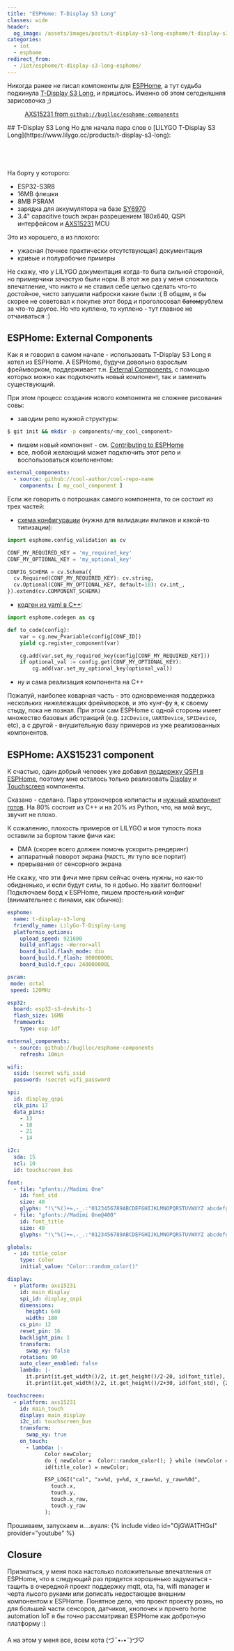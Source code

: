 ```yaml
---
title: "ESPHome: T-Display S3 Long"
classes: wide
header:
  og_image: /assets/images/posts/t-display-s3-long-esphome/t-display-s3-long-esphome-cover.jpg
categories:
  - iot
  - esphome
redirect_from:
  - /iot/esphome/t-display-s3-long-esphome/
---
```


Никогда ранее не писал компоненты для [ESPHome](https://esphome.io/), а тут судьба подкинула [T-Display S3 Long](https://www.lilygo.cc/products/t-display-s3-long), и пришлось. Именно об этом сегодняшняя зарисовочка ;)
<figure style="max-width: 800px">
  <img src="{{ site.url }}{{ site.baseurl }}/assets/images/posts/t-display-s3-long-esphome/t-display-s3-long-esphome-cover.jpg" alt="">
  <figcaption class="align-center"><a href="https://github.com/buglloc/esphome-components?tab=readme-ov-file#axs15231-display-wip" target="_blank">AXS15231 from <code>github://buglloc/esphome-components</code></a></figcaption>
</figure>
## T-Display S3 Long
Но для начала пара слов о [LILYGO T-Display S3 Long](https://www.lilygo.cc/products/t-display-s3-long):
<div>
<figure style="width: 400px" class="align-left">
  <img src="{{ site.url }}{{ site.baseurl }}/assets/images/posts/t-display-s3-long-esphome/s3-long-unboxing-0.jpg" alt="">
</figure>
<figure style="width: 400px" class="align-left">
  <img src="{{ site.url }}{{ site.baseurl }}/assets/images/posts/t-display-s3-long-esphome/s3-long-unboxing-1.jpg" alt="">
</figure>
<div class="cf"></div>
</div>

<div>
<figure style="width: 400px" class="align-left">
  <img src="{{ site.url }}{{ site.baseurl }}/assets/images/posts/t-display-s3-long-esphome/s3-long-unboxing-2.jpg" alt="">
</figure>
<figure style="width: 400px" class="align-left">
  <img src="{{ site.url }}{{ site.baseurl }}/assets/images/posts/t-display-s3-long-esphome/s3-long-unboxing-3.jpg" alt="">
</figure>
<div class="cf"></div>
</div>

На борту у которого:
  - ESP32-S3R8
  - 16MB флешки
  - 8MB PSRAM
  - зарядка для аккумулятора на базе [SY6970](https://github.com/buglloc/esphome-components/blob/main/docs/datasheet/SY6970.pdf)
  - 3.4" capacitive touch экран разрешением 180x640, QSPI интерфейсом и [AXS15231](https://github.com/buglloc/esphome-components/blob/main/docs/datasheet/AXS15231_Datasheet_V0.4_20221108.pdf) MCU

Это из хорошего, а из плохого:
  - ужасная (точнее практически отсутствующая) документация
  - кривые и полурабочие примеры

Не скажу, что у LILYGO документация когда-то была сильной стороной, но примерчики зачастую были норм. В этот же раз у меня сложилось впечатление, что никто и не ставил себе целью сделать что-то достойное, чисто запушили наброски какие были :( В общем, я бы скорее не советовал к покупке этот борд и проголосовал ~~батом~~рублем за что-то другое. Но что куплено, то куплено - тут главное не отчаиваться :)

## ESPHome: External Components
Как я и говорил в самом начале - использовать T-Display S3 Long я хотел из ESPHome. А ESPHome, будучи довольно взрослым фреймворком, поддерживает т.н. [External Components](https://esphome.io/components/external_components.html), с помощью которых можно как подключить новый компонент, так и заменить существующий.

 При этом процесс создания нового компонента не сложнее рисования совы:
  - заводим репо нужной структуры:

```bash
$ git init && mkdir -p components/<my_cool_component>
```
  
  - пишем новый компонент - см. [Contributing to ESPHome](https://esphome.io/guides/contributing#contributing-to-esphome)
  - все, любой желающий может подключить этот репо и воспользоваться компонентом:

```yaml
external_components:
  - source: github://cool-author/cool-repo-name
	components: [ my_cool_component ]
```

Если же говорить о потрошках самого компонента, то он состоит из трех частей:
  - [схема конфигурации](https://esphome.io/guides/contributing#config-validation) (нужна для валидации ямликов и какой-то типизации):

```py
import esphome.config_validation as cv

CONF_MY_REQUIRED_KEY = 'my_required_key'
CONF_MY_OPTIONAL_KEY = 'my_optional_key'

CONFIG_SCHEMA = cv.Schema({
  cv.Required(CONF_MY_REQUIRED_KEY): cv.string,
  cv.Optional(CONF_MY_OPTIONAL_KEY, default=10): cv.int_,
}).extend(cv.COMPONENT_SCHEMA)
```

  - [кодген из yaml в C++](https://esphome.io/guides/contributing#code-generation):

```py
import esphome.codegen as cg

def to_code(config):
    var = cg.new_Pvariable(config[CONF_ID])
    yield cg.register_component(var)

    cg.add(var.set_my_required_key(config[CONF_MY_REQUIRED_KEY]))
    if optional_val := config.get(CONF_MY_OPTIONAL_KEY):
        cg.add(var.set_my_optional_key(optional_val))
```

  - ну и сама реализация компонента на C++

Пожалуй, наиболее коварная часть - это одновременная поддержка нескольких нижележащих фреймворков, и это кунг-фу я, к своему стыду, пока не познал. При этом сам ESPHome с одной стороны имеет множество базовых абстракций (e.g. `I2CDevice`, `UARTDevice`, `SPIDevice`, etc), а с другой - внушительную базу примеров из уже реализованных компонентов.

## ESPHome: AXS15231 component
К счастью, один добрый человек уже добавил [поддержку QSPI в ESPHome](https://github.com/esphome/esphome/pull/5925), поэтому мне осталось только реализовать [Display](https://esphome.io/components/display/index.html) и [Touchscreen](https://esphome.io/components/touchscreen/index.html) компоненты.

Сказано - сделано. Пара утроночеров копипасты и [нужный компонент готов](https://github.com/buglloc/esphome-components/tree/main/components/axs15231). На 80% состоит из С++ и на 20% из Python, что, на мой вкус, звучит не плохо.

К сожалению, плохость примеров от LILYGO и моя тупость пока оставили за бортом такие фичи как:
  - DMA (скорее всего должен помочь ускорить рендеринг)
  - аппаратный поворот экрана (`MADCTL_MV` тупо все портит)
  - прерывания от сенсорного экрана

Не скажу, что эти фичи мне прям сейчас очень нужны, но как-то обидненько, и если будут силы, то я добью. Но хватит болтовни! Подключаем борд к ESPHome, пишем простенький конфиг (внимательнее с пинами, как обычно):
```yaml
esphome:
  name: t-display-s3-long
  friendly_name: LilyGo-T-Display-Long
  platformio_options:
    upload_speed: 921600
    build_unflags: -Werror=all
    board_build.flash_mode: dio
    board_build.f_flash: 80000000L
    board_build.f_cpu: 240000000L

psram:
 mode: octal
 speed: 120MHz

esp32:
  board: esp32-s3-devkitc-1
  flash_size: 16MB
  framework:
    type: esp-idf

external_components:
  - source: github://buglloc/esphome-components
    refresh: 10min

wifi:
  ssid: !secret wifi_ssid
  password: !secret wifi_password

spi:
  id: display_qspi
  clk_pin: 17
  data_pins:
    - 13
    - 18
    - 21
    - 14

i2c:
  sda: 15
  scl: 10
  id: touchscreen_bus

font:
  - file: "gfonts://Madimi One"
    id: font_std
    size: 40
    glyphs: "!\"%()+=,-_.:°0123456789ABCDEFGHIJKLMNOPQRSTUVWXYZ abcdefghijklmnopqrstuvwxyz/\\[]|&@#'"
  - file: "gfonts://Madimi One@400"
    id: font_title
    size: 40
    glyphs: "!\"%()+=,-_.:°0123456789ABCDEFGHIJKLMNOPQRSTUVWXYZ abcdefghijklmnopqrstuvwxyz/\\[]|&@#'"

globals:
  - id: title_color
    type: Color
    initial_value: "Color::random_color()"

display:
  - platform: axs15231
    id: main_display
    spi_id: display_qspi
    dimensions:
      height: 640
      width: 180
    cs_pin: 12
    reset_pin: 16
    backlight_pin: 1
    transform:
      swap_xy: false
    rotation: 90
    auto_clear_enabled: false
    lambda: |-
      it.print(it.get_width()/2, it.get_height()/2-20, id(font_title), id(title_color), TextAlign::CENTER, "ESPHome @ AXS15231B");
      it.print(it.get_width()/2, it.get_height()/2+30, id(font_std), {230,0,115}, TextAlign::CENTER, "@UTBDK");

touchscreen:
  - platform: axs15231
    id: main_touch
    display: main_display
    i2c_id: touchscreen_bus
    transform:
      swap_xy: true
    on_touch:
      - lambda: |-
            Color newColor;
            do { newColor =  Color::random_color(); } while (newColor == id(title_color));
            id(title_color) = newColor;

            ESP_LOGI("cal", "x=%d, y=%d, x_raw=%d, y_raw=%0d",
              touch.x,
              touch.y,
              touch.x_raw,
              touch.y_raw
            );
```

Прошиваем, запускаем и....вуаля:
{% include video id="OjGWA1THGsI" provider="youtube" %}

## Closure
Признаться, у меня пока настолько положительные впечатления от ESPHome, что в следующий раз придется хорошенько задуматься - тащить в очередной проект поддержку mqtt, ota, ha, wifi manager и черта лысого руками или дописать недостающее внешним компонентом к ESPHome. Понятное дело, что проект проекту рознь, но для большей части сенсоров, датчиков, кнопочек и прочего home automation IoT я бы точно рассматривал ESPHome как добротную платформу :)

А на этом у меня все, всем кота (づ˶•༝•˶)づ♡
